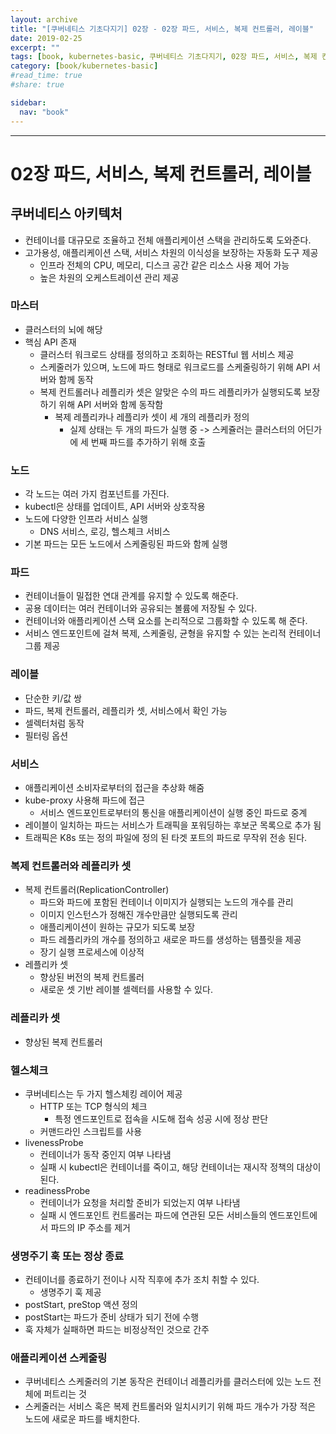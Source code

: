 ```yaml
---
layout: archive
title: "[쿠버네티스 기초다지기] 02장 - 02장 파드, 서비스, 복제 컨트롤러, 레이블"
date: 2019-02-25
excerpt: ""
tags: [book, kubernetes-basic, 쿠버네티스 기초다지기, 02장 파드, 서비스, 복제 컨트롤러, 레이블]
category: [book/kubernetes-basic]
#read_time: true
#share: true

sidebar:
  nav: "book"
---
```


* * *

# 02장 파드, 서비스, 복제 컨트롤러, 레이블

## 쿠버네티스 아키텍처

* 컨테이너를 대규모로 조율하고 전체 애플리케이션 스택을 관리하도록 도와준다.
* 고가용성, 애플리케이션 스택, 서비스 차원의 이식성을 보장하는 자동화 도구 제공
  * 인프라 전체의 CPU, 메모리, 디스크 공간 같은 리소스 사용 제어 가능
  * 높은 차원의 오케스트레이션 관리 제공

### 마스터

* 클러스터의 뇌에 해당
* 핵심 API 존재
  * 클러스터 워크로드 상태를 정의하고 조회하는 RESTful 웹 서비스 제공
  * 스케줄러가 있으며, 노드에 파드 형태로 워크로드를 스케줄링하기 위해 API 서버와 함께 동작
  * 복제 컨트롤러나 레플리카 셋은 알맞은 수의 파드 레플리카가 실행되도록 보장하기 위해 API 서버와 함께 동작함
    * 복제 레플리카나 레플리카 셋이 세 개의 레플리카 정의
      * 실제 상태는 두 개의 파드가 실행 중 -> 스케쥴러는 클러스터의 어딘가에 세 번째 파드를 추가하기 위해 호출

### 노드

* 각 노드는 여러 가지 컴포넌트를 가진다.
* kubectl은 상태를 업데이트, API 서버와 상호작용
* 노드에 다양한 인프라 서비스 실행
  * DNS 서비스, 로깅, 헬스체크 서비스
* 기본 파드는 모든 노드에서 스케줄링된 파드와 함께 실행

### 파드

* 컨테이너들이 밀접한 연대 관계를 유지할 수 있도록 해준다.
* 공용 데이터는 여러 컨테이너와 공유되는 볼륨에 저장될 수 있다.
* 컨테이너와 애플리케이션 스택 요소를 논리적으로 그룹화할 수 있도록 해 준다.
* 서비스 엔드포인트에 걸쳐 복제, 스케줄링, 균형을 유지할 수 있는 논리적 컨테이너 그룹 제공

### 레이블

* 단순한 키/값 쌍
* 파드, 복제 컨트롤러, 레플리카 셋, 서비스에서 확인 가능
* 셀렉터처럼 동작
* 필터링 옵션

### 서비스

* 애플리케이션 소비자로부터의 접근을 추상화 해줌
* kube-proxy 사용해 파드에 접근
  * 서비스 엔드포인트로부터의 통신을 애플리케이션이 실행 중인 파드로 중계
* 레이블이 일치하는 파드는 서비스가 트래픽을 포워딩하는 후보군 목록으로 추가 됨
* 트래픽은 K8s 또는 정의 파일에 정의 된 타겟 포트의 파드로 무작위 전송 된다.

### 복제 컨트롤러와 레플리카 셋

* 복제 컨트롤러(ReplicationController)
  * 파드와 파드에 포함된 컨테이너 이미지가 실행되는 노드의 개수를 관리
  * 이미지 인스턴스가 정해진 개수만큼만 실행되도록 관리
  * 애플리케이션이 원하는 규모가 되도록 보장
  * 파드 레플리카의 개수를 정의하고 새로운 파드를 생성하는 템플릿을 제공
  * 장기 실행 프로세스에 이상적
* 레플리카 셋
  * 향상된 버전의 복제 컨트롤러
  * 새로운 셋 기반 레이블 셀렉터를 사용할 수 있다.

### 레플리카 셋

* 향상된 복제 컨트롤러

### 헬스체크

* 쿠버네티스는 두 가지 헬스체킹 레이어 제공
  * HTTP 또는 TCP 형식의 체크
    * 특정 엔드포인트로 접속을 시도해 접속 성공 시에 정상 판단
  * 커맨드라인 스크립트를 사용
* livenessProbe
  * 컨테이너가 동작 중인지 여부 나타냄
  * 실패 시 kubectl은 컨테이너를 죽이고, 해당 컨테이너는 재시작 정책의 대상이 된다.
* readinessProbe
  * 컨테이너가 요청을 처리할 준비가 되었는지 여부 나타냄
  * 실패 시 엔드포인트 컨트롤러는 파드에 연관된 모든 서비스들의 엔드포인트에서 파드의 IP 주소를 제거

### 생명주기 훅 또는 정상 종료

* 컨테이너를 종료하기 전이나 시작 직후에 추가 조치 취할 수 있다.
  * 생명주기 훅 제공
* postStart, preStop 액션 정의
* postStart는 파드가 준비 상태가 되기 전에 수행
* 훅 자체가 실패하면 파드는 비정상적인 것으로 간주

### 애플리케이션 스케줄링

* 쿠버네티스 스케줄러의 기본 동작은 컨테이너 레플리카를 클러스터에 있는 노드 전체에 퍼트리는 것
* 스케줄러는 서비스 혹은 복제 컨트롤러와 일치시키기 위해  파드 개수가 가장 적은 노드에 새로운 파드를 배치한다.